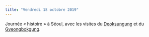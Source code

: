 ```yaml
---
title: "Vendredi 18 octobre 2019"
---
```

Journée « histoire » à Séoul, avec les visites du [Deoksungung](/lieux/deoksungung) et du
[Gyeongbokgung](/lieux/gyeongbokgung/).